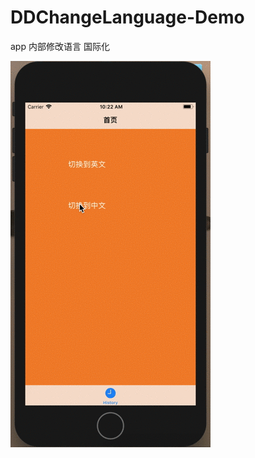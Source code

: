 # DDChangeLanguage-Demo
app 内部修改语言  国际化

![image](https://github.com/Poseidong/DDChangeLanguage-Demo/blob/master/QQ20171122-102305-HD.gif)
